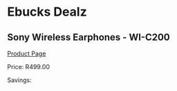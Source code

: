 
# Ebucks Dealz
## Sony Wireless Earphones - WI-C200
[Product Page](https://www.ebucks.com/web/shop/productSelected.do?prodId=867655293&catId=714970029)

Price: R499.00

Savings: 


	